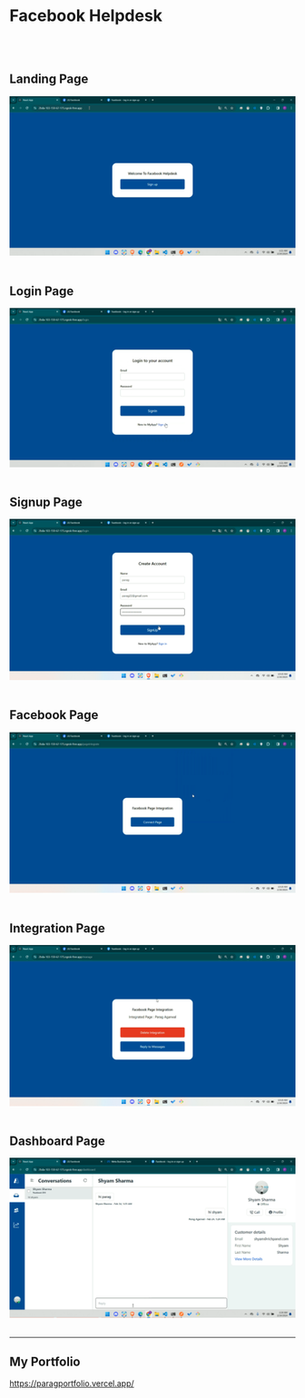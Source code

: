   <!-- Dependency Status -->
<h1>Facebook Helpdesk</h1>
<br /><br />
  

<p align="center">

## Landing Page
  <a>
    <img src="screenshots/1.png"
         alt="screenshot">
  </a>
  </br/><br/>

## Login Page

  <a>
    <img src="screenshots/2.png"
         alt="screenshot">
  </a>
</br/><br/>


## Signup Page

<a>
    <img src="screenshots/3.png"
         alt="screenshot">
  </a>
</br/><br/>


## Facebook Page

<a>
    <img src="screenshots/4.png"
         alt="screenshot">
  </a>  
</br/><br/>


## Integration Page

<a>
    <img src="screenshots/5.png"
         alt="screenshot">
  </a>
</br/><br/>

## Dashboard Page

<a>
    <img src="screenshots/6.png"
         alt="screenshot">
  </a>
</br/><br/>

  
</p>

<hr />

## My Portfolio
<a href="https://paragportfolio.vercel.app/">
    https://paragportfolio.vercel.app/
  </a>

